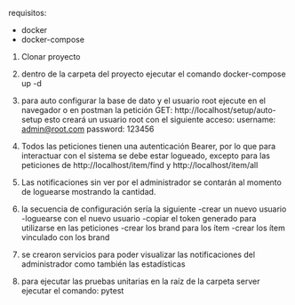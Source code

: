 
requisitos:

- docker
- docker-compose

1. Clonar proyecto
2. dentro de la carpeta del proyecto ejecutar el comando docker-compose up -d
3. para auto configurar la base de dato y el usuario root ejecute en el navegador o en postman la petición GET: http://localhost/setup/auto-setup
    esto creará un usuario root con el siguiente acceso: username: admin@root.com password: 123456
4. Todos las peticiones tienen una autenticación Bearer, por lo que para interactuar con el sistema se debe estar logueado, excepto para las peticiones de http://localhost/item/find y http://localhost/item/all
5. Las notificaciones sin ver por el administrador se contarán al momento de loguearse mostrando la cantidad.
6. la secuencia de configuración sería la siguiente
  -crear un nuevo usuario
  -loguearse con el nuevo usuario
  -copiar el token generado para utilizarse en las peticiones
  -crear los brand para los ítem
  -crear los ítem vinculado con los brand
 
 
 7. se crearon servicios para poder visualizar las notificaciones del administrador como también las estadísticas

 8. para ejecutar las pruebas unitarias en la raíz de la carpeta server ejecutar el comando: pytest